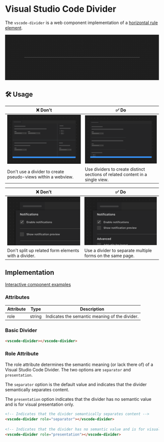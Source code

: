# Visual Studio Code Divider

The `vscode-divider` is a web component implementation of a [horizontal rule element](https://developer.mozilla.org/en-US/docs/Web/HTML/Element/hr).

![Divider hero](/docs/assets/images/divider-hero.png)

## 🛠️ Usage

| ❌ Don't                                                                             | ✅ Do                                                                                              |
| ------------------------------------------------------------------------------------ | -------------------------------------------------------------------------------------------------- |
| ![An editor panel divided into pseudo-views](/docs/assets/images/divider-dont-1.png) | ![A form with with multiple sections separated by a divider](/docs/assets/images/divider-do-1.png) |
| Don't use a divider to create pseudo-views within a webview.                         | Use dividers to create distinct sections of related content in a single view.                      |

| ❌ Don't                                                                           | ✅ Do                                                                          |
| ---------------------------------------------------------------------------------- | ------------------------------------------------------------------------------ |
| ![A form with dividers between each input](/docs/assets/images/divider-dont-2.png) | ![A form with dividers between sections](/docs/assets/images/divider-do-2.png) |
| Don't split up related form elements with a divider.                               | Use a divider to separate multiple forms on the same page.                     |

## Implementation

[Interactive component examples](https://codesandbox.io/s/divider-sample-xrs7t2?file=/index.html)

### Attributes

| Attribute | Type   | Description                                    |
| --------- | ------ | ---------------------------------------------- |
| role      | string | Indicates the semantic meaning of the divider. |

### Basic Divider

```html
<vscode-divider></vscode-divider>
```

### Role Attribute

The role attribute determines the semantic meaning (or lack there of) of a Visual Studio Code Divider. The two options are `separator` and `presentation`.

The `separator` option is the default value and indicates that the divider semantically separates content.

The `presentation` option indicates that the divider has no semantic value and is for visual presentation only.

```html
<!-- Indicates that the divider semantically separates content -->
<vscode-divider role="separator"></vscode-divider>

<!-- Indicates that the divider has no semantic value and is for visual presentation only -->
<vscode-divider role="presentation"></vscode-divider>
```

